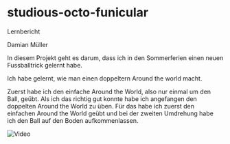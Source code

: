 # studious-octo-funicular
Lernbericht

Damian Müller

In diesem Projekt geht es darum, dass ich in den Sommerferien einen neuen Fussballtrick gelernt habe. 

Ich habe gelernt, wie man einen doppeltern Around the world macht.

Zuerst habe ich den einfache Around the World, also nur einmal um den Ball, geübt. Als ich das richtig gut konnte habe ich angefangen den doppelten Around the World zu üben. Für das habe ich zuerst den einfachen Around the World geübt und bei der zweiten Umdrehung habe ich den Ball auf den Boden aufkommenlassen. 

![Video](https://user-images.githubusercontent.com/110892840/184823504-bf112ca4-3ae2-4def-ac8c-43ceef0cb8d7.png)
